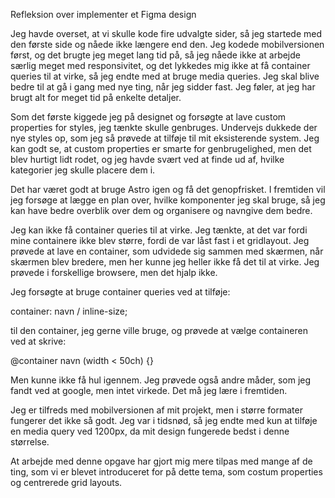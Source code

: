 Refleksion over implementer et Figma design

Jeg havde overset, at vi skulle kode fire udvalgte sider, så jeg startede med den første side og nåede ikke længere end den. Jeg kodede mobilversionen først, og det brugte jeg meget lang tid på, så jeg nåede ikke at arbejde særlig meget med responsivitet, og det lykkedes mig ikke at få container queries til at virke, så jeg endte med at bruge media queries. Jeg skal blive bedre til at gå i gang med nye ting, når jeg sidder fast. Jeg føler, at jeg har brugt alt for meget tid på enkelte detaljer.

Som det første kiggede jeg på designet og forsøgte at lave custom properties for styles, jeg tænkte skulle genbruges. Undervejs dukkede der nye styles op, som jeg så prøvede at tilføje til mit eksisterende system. Jeg kan godt se, at custom properties er smarte for genbrugelighed, men det blev hurtigt lidt rodet, og jeg havde svært ved at finde ud af, hvilke kategorier jeg skulle placere dem i.

Det har været godt at bruge Astro igen og få det genopfrisket. I fremtiden vil jeg forsøge at lægge en plan over, hvilke komponenter jeg skal bruge, så jeg kan have bedre overblik over dem og organisere og navngive dem bedre.

Jeg kan ikke få container queries til at virke. Jeg tænkte, at det var fordi mine containere ikke blev større, fordi de var låst fast i et gridlayout. Jeg prøvede at lave en container, som udvidede sig sammen med skærmen, når skærmen blev bredere, men her kunne jeg heller ikke få det til at virke. Jeg prøvede i forskellige browsere, men det hjalp ikke.

Jeg forsøgte at bruge container queries ved at tilføje:

container: navn / inline-size;

til den container, jeg gerne ville bruge, og prøvede at vælge containeren ved at skrive:

@container navn (width < 50ch) {}

Men kunne ikke få hul igennem. Jeg prøvede også andre måder, som jeg fandt ved at google, men intet virkede. Det må jeg lære i fremtiden.

Jeg er tilfreds med mobilversionen af mit projekt, men i større formater fungerer det ikke så godt. Jeg var i tidsnød, så jeg endte med kun at tilføje en media query ved 1200px, da mit design fungerede bedst i denne størrelse.

At arbejde med denne opgave har gjort mig mere tilpas med mange af de ting, som vi er blevet introduceret for på dette tema, som costum properties og centrerede grid layouts.